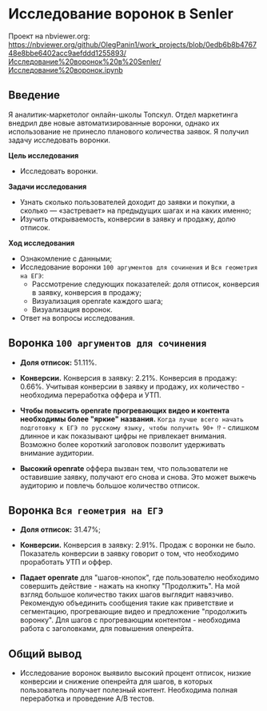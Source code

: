 # Исследование воронок в Senler

Проект на nbviewer.org: https://nbviewer.org/github/OlegPanin1/work_projects/blob/0edb6b8b476748e8bbe6402acc9aefddd1255893/Исследование%20воронок%20в%20Senler/Исследование%20ворoнок.ipynb


## Введение

Я аналитик-маркетолог онлайн-школы Топскул. Отдел маркетинга внедрил две новые автоматизированные воронки, однако их использование не принесло планового количества заявок. Я получил задачу исследовать воронки.

**Цель исследования**
- Исследовать воронки.

**Задачи исследования** 
- Узнать сколько пользователей доходит до заявки и покупки, а сколько — «застревает» на предыдущих шагах и на каких именно;
- Изучить открываемость, конверсии в заявку и продажу, долю отписок.

**Ход исследования**
- Ознакомление с данными;
- Исследование воронки `100 аргументов для сочинения` и `Вся геометрия на ЕГЭ`:
     - Рассмотрение следующих показателей: доля отписок, конверсия в заявку, конверсия в продажу;
     - Визуализация openrate каждого шага;
     - Визуализация воронок.
- Ответ на вопросы исследования.

## Воронка `100 аргументов для сочинения`

- **Доля отписок:** 51.11%. 


- **Конверсии.** Конверсия в заявку: 2.21%. Конверсия в продажу: 0.66%. Учитывая конверсии в заявку и продажу, их количество -  необходима переработка оффера и УТП.


- **Чтобы повысить openrate прогревающих видео и контента необходимы более "яркие" названия.** `Когда лучше всего начать подготовку к ЕГЭ по русскому языку, чтобы получить 90+ ⁉️` - слишком длинное и как показывают цифры не привлекает внимания. Возможно более короткий заголовок позволит удерживать внимание аудитории. 


- **Высокий openrate** оффера вызван тем, что пользователи не оставившие заявку, получают его снова и снова. Это может выжечь аудиторию и повлечь большое количество отписок. 


## Воронка `Вся геометрия на ЕГЭ`

- **Доля отписок:** 31.47%;


- **Конверсии.** Конверсия в заявку: 2.91%. Продаж с воронки не было. Показатель конверсии в заявку говорит о том, что необходимо проработать УТП и оффер.


- **Падает openrate** для "шагов-кнопок", где пользователю необходимо совершить действие - нажать на кнопку "Продолжить". На мой взгляд большое количество таких шагов выглядит навязчиво. Рекомендую объединить сообщения такие как приветствие и сегментацию, прогревающие видео и предложение "продолжить воронку". Для шагов с прогревающим контентом - необходима работа с заголовками, для повышения опенрейта.

## Общий вывод

- Исследование воронок выявило высокий процент отписок, низкие конверсии и снижение опенрейта для шагов, в которых пользователь получает полезный контент. Необходима полная переработка и проведение A/B тестов.
